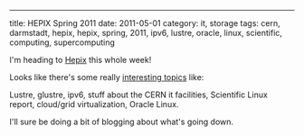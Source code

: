 ---
title: HEPIX Spring 2011
date: 2011-05-01
category: it, storage
tags: cern, darmstadt, hepix, hepix, spring, 2011, ipv6, lustre, oracle, linux, scientific, computing, supercomputing

I'm heading to [Hepix](http://www.hepix.org/ "hepix.org") this whole week!

Looks like there's some really [interesting topics](http://indico.cern.ch/conferenceTimeTable.py?confId=118192#20110502 "timetable") like:

Lustre, glustre, ipv6, stuff about the CERN it facilities, Scientific Linux report, cloud/grid virtualization, Oracle Linux.

I'll sure be doing a bit of blogging about what's going down.
